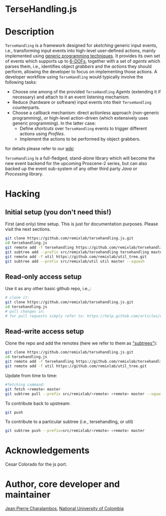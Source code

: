 TerseHandling.js
================

# Description

`TerseHandling` is a framework designed for _sketching_ generic input events, i.e., transforming input events into high-level user-defined actions,
mainly implemented using [generic programming techniques](http://en.wikipedia.org/wiki/Generics_in_Java).
It provides its own set of events which supports up to [6-DOFs]( http://en.wikipedia.org/wiki/Degrees_of_freedom_(mechanics) ),
together with a set of *agents* which parses them, i.e., identifies object *grabbers* and the *actions* they should perform,
allowing the developer to focus on implementing those actions. A developer workflow using `TerseHandling` would typically involve the following tasks:

  * Choose one among of the provided `TerseHandling` *Agents* (extending it if necessary) and attach to it an event listening mechanism.
  * Reduce (hardware or software) input events into their `TerseHandling` counterparts.
  * Choose a callback mechanism: direct actionless approach (non-generic programming), or high-level action-driven (which extensively uses generic programming). In the latter case:
    * Define *shortcuts* over `TerseHandling` events to trigger different actions using *Profiles*.
    * Implement the actions to be performed by object grabbers.
    
for details please refer to our [wiki](https://github.com/remixlab/tersehandling/wiki)

`TerseHandling` is a full-fledged, stand-alone library which will become the new event backend for the upcoming Proscene-2 series,
but can also backed up the event sub-system of any other third party *Java* or *Processing* library.

# Hacking

## Initial setup (you don't need this!)

First (and only) time setup. This is just for documentation purposes. Please visit the next sections.

```sh
git clone https://github.com/remixlab/tersehandling.js.git
cd tersehandling.js
git remote add -f tersehandling https://github.com/remixlab/tersehandling_tree.git
git subtree add --prefix src/remixlab/tersehandling tersehandling master --squash
git remote add -f util https://github.com/remixlab/util_tree.git
git subtree add --prefix src/remixlab/util util master --squash
```

## Read-only access setup

Use it as any other basic github repo, i.e.,:

```sh
# clone it:
git clone https://github.com/remixlab/tersehandling.js.git
cd tersehandling.js
# pull changes in:
# for pull requests simply refer to: https://help.github.com/articles/using-pull-requests
```

## Read-write access setup

Clone the repo and add the remotes (here we refer to them as ["subtrees"](http://blogs.atlassian.com/2013/05/alternatives-to-git-submodule-git-subtree/)):

```sh
git clone https://github.com/remixlab/tersehandling.js.git
cd tersehandling.js
git remote add -f tersehandling https://github.com/remixlab/tersehandling_tree.git
git remote add -f util https://github.com/remixlab/util_tree.git
```

Update from time to time:

```sh
#fetching command:
git fetch <remote> master
git subtree pull --prefix src/remixlab/<remote> <remote> master --squash
```

To contribute back to upstream:

```sh
git push
```

To contribute to a particular subtree (i.e., tersehandling, or util)

```sh
git subtree push --prefix=src/remixlab/<remote> <remote> master
```

# Acknowledgements

Cesar Colorado for the js port.

# Author, core developer and maintainer

[Jean Pierre Charalambos](http://disi.unal.edu.co/profesores/pierre/), [National University of Colombia](http://www.unal.edu.co)
